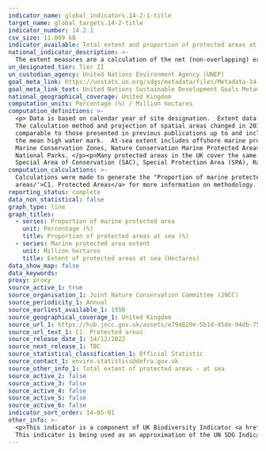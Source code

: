 ```yaml
---
indicator_name: global_indicators.14-2-1-title
target_name: global_targets.14-2-title
indicator_number: 14.2.1
csv_size: 11.009 kB
indicator_available: Total extent and proportion of protected areas at sea
national_indicator_description: >-
  The extent measures are a calculation of the net (non-overlapping) extent of protected areas using mean high water as the boundary between the at-sea and on-land measures. The proportion measures are a percentage of UK marine extent contained within marine protected areas.
un_designated_tier: Tier II
un_custodian_agency: United Nations Environment Agency (UNEP)
goal_meta_link: https://unstats.un.org/sdgs/metadata/files/Metadata-14-02-01.pdf
goal_meta_link_text: United Nations Sustainable Development Goals Metadata (PDF 293 KB)
national_geographical_coverage: United Kingdom
computation_units: Percentage (%) / Million hectares
computation_definitions: >-
  <p> Data is based on calendar year of site designation.  Extent data for 2022 is up to 31 March 2022; extent data for all other years are extents at end of calendar year.
  The calculation method and projection of spatial areas changed in 2019; these data are therefore not directly
  comparable to those presented in previous publications up to and including 2018.</p><p>The boundary between protected areas on-land and at-sea is mean high water (mean high water spring in Scotland).  Coastal sites in the indicator are split between ‘on-land’ and ‘at-sea’ if they cross
  the mean high water mark.  At-sea extent includes offshore marine protected areas out to the limit of the UK continental shelf.</p><p>Extent is based on the following site designations - Areas of Special Scientific Interest, Sites of Special Scientific Interest, National Nature Reserves,
  Marine Conservation Zones, Nature Conservation Marine Protected Areas, Ramsar Sites, Special Areas of Conservation (including candidate Special Areas of Conservation and Sites of Community Importance), Special Protection Areas, Areas of Outstanding Natural Beauty, National Scenic Areas,
  National Parks. </p><p>Many protected areas in the UK cover the same physical parcels of land, but for different reasons; as a result the designation types can overlap.  For example, it is possible for an individual site to be designated as a Site of Special Scientific Interest (SSSI),
  Special Area of Conservation (SAC), Special Protection Area (SPA), Ramsar site and National Nature Reserve (NNR), and could also be part of a National Park, an AONB (Areas of Outstanding Natural Beauty) or National Scenic Area (NSA).</p>
computation_calculations: >-
  Calculations were made to generate the "Proportion of marine protected area" series. Proportion of marine protected area is calculated using the following formula. 100 * (Extent at sea - million hectares / UK sea area). See <a href='https://jncc.gov.uk/our-work/ukbi-c1-protected-
  areas/'>C1. Protected Areas</a> for more information on methodology.
reporting_status: complete
data_non_statistical: false
graph_type: line
graph_titles:
  - series: Proportion of marine protected area
    unit: Percentage (%)
    title: Proportion of protected areas at sea (%)
  - series: Marine protected area extent
    unit: Million hectares
    title: Extent of protected areas at sea (Hectares)
data_show_map: false
data_keywords:
proxy: proxy
source_active_1: true
source_organisation_1: Joint Nature Conservation Committee (JNCC)
source_periodicity_1: Annual
source_earliest_available_1: 1950
source_geographical_coverage_1: United Kingdom
source_url_1: https://hub.jncc.gov.uk/assets/e79d820e-5b1d-45de-94db-752f2542478d
source_url_text_1: C1. Protected areas
source_release_date_1: 14/12/2022
source_next_release_1: TBC
source_statistical_classification_1: Official Statistic
source_contact_1: enviro.statistics@defra.gov.uk
source_other_info_1: Total extent of protected areas - at sea
source_active_2: false
source_active_3: false
source_active_4: false
source_active_5: false
source_active_6: false
indicator_sort_order: 14-05-01
other_info: >-
  <p>This indicator is a component of UK Biodiversity Indicator <a href="http://jncc.defra.gov.uk/page-4241">  C1. Protected areas</a> which comprises two additional measures, 'Total extent of protected areas - on-land', and 'Condition of Areas / Sites of Special Scientific Interest'.</p>
  This indicator is being used as an approximation of the UN SDG Indicator. Where possible, we will work to identify or develop UK data to meet the global indicator specification. This indicator has been identified in collaboration with topic experts.
---
```

